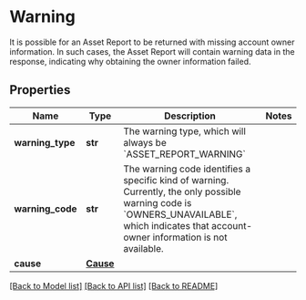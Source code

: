 # Warning

It is possible for an Asset Report to be returned with missing account owner information. In such cases, the Asset Report will contain warning data in the response, indicating why obtaining the owner information failed.
## Properties
Name | Type | Description | Notes
------------ | ------------- | ------------- | -------------
**warning_type** | **str** | The warning type, which will always be &#x60;ASSET_REPORT_WARNING&#x60; | 
**warning_code** | **str** | The warning code identifies a specific kind of warning. Currently, the only possible warning code is &#x60;OWNERS_UNAVAILABLE&#x60;, which indicates that account-owner information is not available. | 
**cause** | [**Cause**](Cause.md) |  | 

[[Back to Model list]](../README.md#documentation-for-models) [[Back to API list]](../README.md#documentation-for-api-endpoints) [[Back to README]](../README.md)



